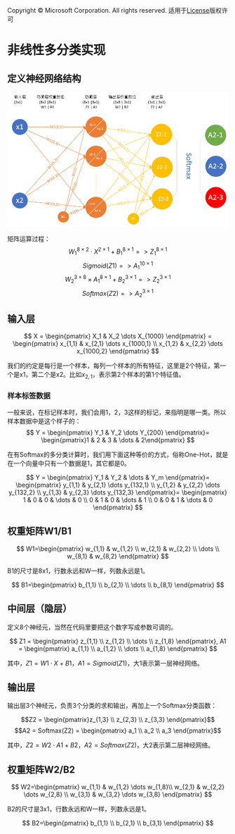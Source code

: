 Copyright © Microsoft Corporation. All rights reserved.
  适用于[License](https://github.com/Microsoft/ai-edu/blob/master/LICENSE.md)版权许可

# 非线性多分类实现

## 定义神经网络结构

<img src='./Images/9/nn.png'/>

矩阵运算过程：
$$W_1^{8 \times 2} \cdot X^{2 \times 1} + B_1^{8 \times 1} => Z_1^{8 \times 1}$$
$$Sigmoid(Z1) => A_1^{10 \times 1}$$
$$W_2^{3 \times 8} \times A_1^{8 \times 1} + B_2^{3 \times 1} => Z_2^{3 \times 1}$$
$$Softmax(Z2) => A_2^{3 \times 1}$$

## 输入层

$$
X = \begin{pmatrix}
X_1 & X_2 \dots X_{1000} 
\end{pmatrix}
= \begin{pmatrix}
x_{1,1} & x_{2,1} \dots x_{1000,1} \\
x_{1,2} & x_{2,2} \dots x_{1000,2}
\end{pmatrix}
$$

我们的约定是每行是一个样本，每列一个样本的所有特征，这里是2个特征，第一个是x1，第二个是x2。比如$x_{2,1}$，表示第2个样本的第1个特征值。

### 样本标签数据

一般来说，在标记样本时，我们会用1，2，3这样的标记，来指明是哪一类。所以样本数据中是这个样子的：
$$
Y = 
\begin{pmatrix}
Y_1 & Y_2 \dots Y_{200}
\end{pmatrix}=
\begin{pmatrix}1 & 2 & 3 & \dots & 2\end{pmatrix}
$$

在有Softmax的多分类计算时，我们用下面这种等价的方式，俗称One-Hot，就是在一个向量中只有一个数据是1，其它都是0。

$$
Y = 
\begin{pmatrix}
Y_1 & Y_2 & \dots & Y_m
\end{pmatrix}=
\begin{pmatrix}
y_{1,1} & y_{2,1} \dots y_{132,1} \\
y_{1,2} & y_{2,2} \dots y_{132,2} \\
y_{1,3} & y_{2,3} \dots y_{132,3}
\end{pmatrix}=
\begin{pmatrix}
1 & 0 & 0 & \dots & 0 \\
0 & 1 & 0 & \dots & 1 \\
0 & 0 & 1 & \dots & 0
\end{pmatrix}
$$

## 权重矩阵W1/B1
$$
W1=\begin{pmatrix}
w_{1,1} & w_{1,2} \\
w_{2,1} & w_{2,2} \\
\dots \\
w_{8,1} & w_{8,2}
\end{pmatrix}
$$

B1的尺寸是8x1，行数永远和W一样，列数永远是1。

$$
B1=\begin{pmatrix}
b_{1,1} \\
b_{2,1} \\
\dots \\
b_{8,1}
\end{pmatrix}
$$


## 中间层（隐层）

定义8个神经元，当然在代码里要把这个数字写成参数可调的。

$$
Z1 = \begin{pmatrix}
z_{1,1} \\ 
z_{1,2} \\ 
\dots \\
z_{1,8} \end{pmatrix},
A1 = \begin{pmatrix}
a_{1,1} \\ 
a_{1,2} \\ 
\dots \\
a_{1,8} \end{pmatrix}
$$

其中，$Z1=W1 \cdot X+B1，A1=Sigmoid(Z1)$，大1表示第一层神经网络。

## 输出层

输出层3个神经元，负责3个分类的求和输出，再加上一个Softmax分类函数：

$$Z2 = \begin{pmatrix}z_{1,3} \\ z_{2,3} \\ z_{3,3} \end{pmatrix}$$
$$A2 = Softmax(Z2) = \begin{pmatrix} a_1 \\ a_2 \\ a_3 \end{pmatrix}$$

其中，$Z2=W2 \cdot A1+B2，A2=Softmax(Z2)$，大2表示第二层神经网络。

## 权重矩阵W2/B2

$$
W2=\begin{pmatrix}
w_{1,1} & w_{1,2} \dots w_{1,8}\\
w_{2,1} & w_{2,2} \dots w_{2,8} \\
w_{3,1} & w_{3,2} \dots w_{3,8}
\end{pmatrix}
$$

B2的尺寸是3x1，行数永远和W一样，列数永远是1。

$$
B2=\begin{pmatrix}
b_{1,1} \\
b_{2,1} \\
b_{3,1}
\end{pmatrix}
$$

